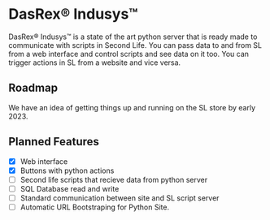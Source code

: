 # DasRex® Indusys™

DasRex® Indusys™ is a state of the art python server that is ready made to communicate with scripts in Second Life. You can pass data to and from SL from a web interface and control scripts and see data on it too. You can trigger actions in SL from a website and vice versa. 



## Roadmap

We have an idea of getting things up and running on the SL store by early 2023. 

## Planned Features

- [x] Web interface 
- [x] Buttons with python actions
- [ ] Second life scripts that recieve data from python server
- [ ] SQL Database read and write
- [ ] Standard communication between site and SL script server
- [ ] Automatic URL Bootstraping for Python Site.
